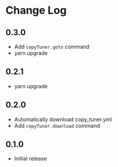 # Change Log

## 0.3.0

- Add `copyTuner.goto` command
- yarn upgrade

## 0.2.1

- yarn upgrade

## 0.2.0

- Automatically download copy_tuner.yml
- Add `copyTuner.download` command

## 0.1.0

- Initial release
